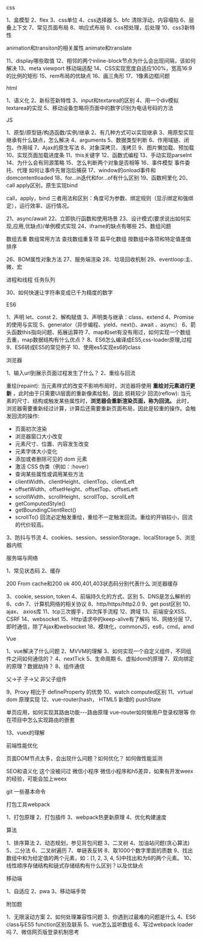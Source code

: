 css

1、盒模型
2、flex
3、css单位
4、css选择器
5、bfc 清除浮动，内容塌陷
6、层叠上下文
7、常见页面布局
8、响应式布局
9、css预处理，后处理
10、css3新特性

animation和transiton的相关属性
animate和translate


11、display哪些取值
12、相邻的两个inline-block节点为什么会出现间隔，该如何解决
13、meta viewport 移动端适配
14、CSS实现宽度自适应100%，宽高16:9的比例的矩形
15、rem布局的优缺点
16、画三角形
17、1像素边框问题

html

1、语义化
2、新标签新特性
3、input和textarea的区别
4、用一个div模拟textarea的实现
5、移动设备忽略将页面中的数字识别为电话号码的方法

JS

1、原型/原型链/构造函数/实例/继承
2、有几种方式可以实现继承
3、用原型实现继承有什么缺点，怎么解决
4、arguments
5、数据类型判断
6、作用域链、闭包、作用域
7、Ajax的原生写法
8、对象深拷贝、浅拷贝
9、图片懒加载、预加载
10、实现页面加载进度条
11、this关键字
12、函数式编程
13、手动实现parseInt
14、为什么会有同源策略
15、怎么判断两个对象是否相等
16、事件模型
    事件委托、代理
    如何让事件先冒泡后捕获
17、window的onload事件和domcontentloaded
18、for...in迭代和for...of有什么区别
19、函数柯里化
20、call apply区别，原生实现bind

call，apply，bind 三者用法和区别：角度可为参数、绑定规则（显示绑定和强绑定），运行效率、运行情况。


21、async/await
22、立即执行函数和使用场景
23、设计模式(要求说出如何实现,应用,优缺点)/单例模式实现
24、iframe的缺点有哪些
25、数组问题

数组去重
数组常用方法
查找数组重复项
扁平化数组
按数组中各项和特定值差值排序


26、BOM属性对象方法
27、服务端渲染
28、垃圾回收机制
29、eventloop:主、微、宏

进程和线程
任务队列


30、如何快速让字符串变成已千为精度的数字

ES6

1、声明 let、const
2、解构赋值
3、声明类与继承：class、extend
4、Promise的使用与实现
5、generator（异步编程、yield、next()、await 、async）
6、箭头函数this指向问题、拓展运算符
7、map和set有没有用过，如何实现一个数组去重，map数据结构有什么优点？
8、ES6怎么编译成ES5,css-loader原理,过程
9、ES6转成ES5的常见例子
10、使用es5实现es6的class



浏览器

1、输入url到展示页面过程发生了什么？
2、重绘与回流

重绘(repaint): 当元素样式的改变不影响布局时，浏览器将使用 **重绘对元素进行更新** ，此时由于只需要UI层面的重新像素绘制，因此 损耗较少
回流(reflow): 当元素的尺寸、结构或触发某些属性时，**浏览器会重新渲染页面，称为回流。** 此时，浏览器需要重新经过计算，计算后还需要重新页面布局，因此是较重的操作。会触发回流的操作:
* 页面初次渲染
* 浏览器窗口大小改变
* 元素尺寸、位置、内容发生改变
* 元素字体大小变化
* 添加或者删除可见的 dom 元素
* 激活 CSS 伪类（例如：:hover）
* 查询某些属性或调用某些方法
* clientWidth、clientHeight、clientTop、clientLeft
* offsetWidth、offsetHeight、offsetTop、offsetLeft
* scrollWidth、scrollHeight、scrollTop、scrollLeft
* getComputedStyle()
* getBoundingClientRect()
* scrollTo()
回流必定触发重绘，重绘不一定触发回流。重绘的开销较小，回流的代价较高。


3、防抖与节流
4、cookies、session、sessionStorage、localStorage
5、浏览器内核

服务端与网络

1、常见状态码
2、缓存

200 From cache和200 ok
400,401,403状态码分别代表什么
浏览器缓存


3、cookie, session, token
4、前端持久化的方式、区别
5、DNS是怎么解析的
6、cdn
7、计算机网络的相关协议
8、http/https/http2.0
9、get post区别
10、ajax、 axios库
11、tcp三次握手，四次挥手流程
12、跨域
13、前端安全XSS、CSRF
14、websocket
15、Http请求中的keep-alive有了解吗
16、网络分层
17、即时通信，除了Ajax和websocket
18、模块化，commonJS，es6，cmd，amd

Vue

1、vue解决了什么问题
2、MVVM的理解
3、如何实现一个自定义组件，不同组件之间如何通信的？
4、nextTick
5、生命周期
6、虚拟dom的原理
7、双向绑定的原理？数据劫持？
8、组件通信

父->子
子->父
非父子组件


9、Proxy 相比于 defineProperty 的优势
10、watch computed区别
11、virtual dom 原理实现
12、vue-router(hash， HTML5 新增的 pushState

单页应用，如何实现其路由功能---路由原理
vue-router如何做用户登录权限等
你在项目中怎么实现路由的嵌套


13、vuex的理解

前端性能优化

页面DOM节点太多，会出现什么问题？如何优化？
如何做性能监测

SEO和语义化
这个没被问过
微信小程序
微信小程序和h5差异，如果有开发weex的经验，可能会加上weex

git
一些基本命令

打包工具webpack

1、打包原理
2、打包插件
3、webpack热更新原理
4、优化构建速度

算法

1、排序算法
2、动态规划，参见背包问题
3、二叉树
4、加油站问题(贪心算法)
5、二分法
6、二叉树遍历
7、单链表反转
8、取1000个数字里面的质数
9、找出数组中和为给定值的两个元素，如：[1, 2, 3, 4, 5]中找出和为6的两个元素。
10、线性顺序存储结构和链式存储结构有什么区别？以及优缺点

移动端

1、自适应
2、pwa
3、移动端手势

附加题

1、无限滚动方案
2、如何处理兼容性问题
3、你遇到过最难的问题是什么
4、ES6 class与ES5 function区别及联系
5、vue怎么监听数组
6、写过webpack loader吗
7、微信网页版登录机制思考
